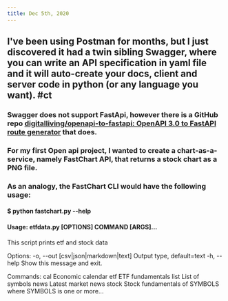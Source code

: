 ```yaml
---
title: Dec 5th, 2020
---
```


## I've been using Postman for months, but I just discovered it had a twin sibling Swagger, where you can write an API specification in yaml file and it will auto-create your docs, client and server code in python (or any language you want). #ct
### Swagger does not support FastApi, however there is a GitHub repo [digitalliving/openapi-to-fastapi: OpenAPI 3.0 to FastAPI route generator](https://github.com/digitalliving/openapi-to-fastapi) that does.
### For my first Open api project, I wanted to create a chart-as-a-service, namely FastChart API, that returns a stock chart as a PNG file.
### As an analogy, the FastChart CLI would have the following usage:
#### $ python fastchart.py --help
#### Usage: etfdata.py [OPTIONS] COMMAND [ARGS]...

  This script prints etf and stock data

Options:
  -o, --out [csv|json|markdown|text]
                                  Output type, default=text
  -h, --help                      Show this message and exit.

Commands:
  cal    Economic calendar
  etf    ETF fundamentals
  list   List of symbols
  news   Latest market news
  stock  Stock fundamentals of SYMBOLS where SYMBOLS is one or more...
###
